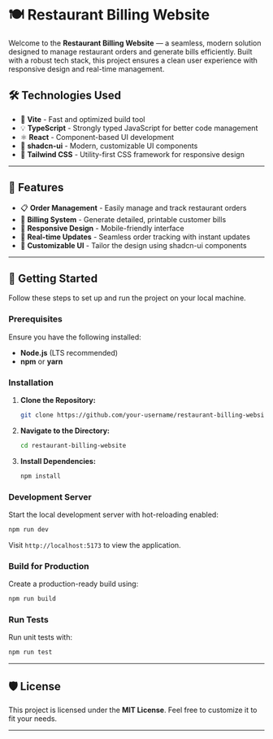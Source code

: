 # 🍽️ Restaurant Billing Website

Welcome to the **Restaurant Billing Website** — a seamless, modern solution designed to manage restaurant orders and generate bills efficiently. Built with a robust tech stack, this project ensures a clean user experience with responsive design and real-time management.

## 🛠️ Technologies Used

- 🚀 **Vite** - Fast and optimized build tool
- 💡 **TypeScript** - Strongly typed JavaScript for better code management
- ⚛️ **React** - Component-based UI development
- 🧱 **shadcn-ui** - Modern, customizable UI components
- 🎨 **Tailwind CSS** - Utility-first CSS framework for responsive design

---

## 🌟 Features

- 📋 **Order Management** - Easily manage and track restaurant orders
- 🧾 **Billing System** - Generate detailed, printable customer bills
- 📱 **Responsive Design** - Mobile-friendly interface
- 🔎 **Real-time Updates** - Seamless order tracking with instant updates
- 🎯 **Customizable UI** - Tailor the design using shadcn-ui components

---

## 🚀 Getting Started

Follow these steps to set up and run the project on your local machine.

### Prerequisites
Ensure you have the following installed:
- **Node.js** (LTS recommended)
- **npm** or **yarn**

### Installation
1. **Clone the Repository:**
    ```bash
    git clone https://github.com/your-username/restaurant-billing-website.git
    ```
2. **Navigate to the Directory:**
    ```bash
    cd restaurant-billing-website
    ```
3. **Install Dependencies:**
    ```bash
    npm install
    ```

### Development Server
Start the local development server with hot-reloading enabled:
```bash
npm run dev
```
Visit `http://localhost:5173` to view the application.

### Build for Production
Create a production-ready build using:
```bash
npm run build
```

### Run Tests
Run unit tests with:
```bash
npm run test
```

---

## 🛡️ License

This project is licensed under the **MIT License**. Feel free to customize it to fit your needs.


---


